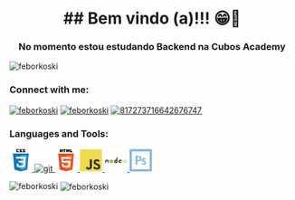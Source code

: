 <h1 align="center">## Bem vindo (a)!!! 😁👾
</h1>
<h3 align="center">No momento estou estudando Backend na Cubos Academy</h3>

<p align="left"> <img src="https://komarev.com/ghpvc/?username=feborkoski&label=Profile%20views&color=404040&style=flat-square" alt="feborkoski" /> </p>

<h3 align="left">Connect with me:</h3>
<p align="left">
<a href="https://linkedin.com/in/feborkoski" target="blank"><img align="center" src="https://raw.githubusercontent.com/rahuldkjain/github-profile-readme-generator/master/src/images/icons/Social/linked-in-alt.svg" alt="feborkoski" height="30" width="40" /></a>
<a href="https://instagram.com/feborkoski" target="blank"><img align="center" src="https://raw.githubusercontent.com/rahuldkjain/github-profile-readme-generator/master/src/images/icons/Social/instagram.svg" alt="feborkoski" height="30" width="40" /></a>
<a href="https://discord.gg/817273716642676747" target="blank"><img align="center" src="https://raw.githubusercontent.com/rahuldkjain/github-profile-readme-generator/master/src/images/icons/Social/discord.svg" alt="817273716642676747" height="30" width="40" /></a>
</p>

<h3 align="left">Languages and Tools:</h3>
<p align="left"> <a href="https://www.w3schools.com/css/" target="_blank" rel="noreferrer"> <img src="https://raw.githubusercontent.com/devicons/devicon/master/icons/css3/css3-original-wordmark.svg" alt="css3" width="40" height="40"/> </a> <a href="https://git-scm.com/" target="_blank" rel="noreferrer"> <img src="https://www.vectorlogo.zone/logos/git-scm/git-scm-icon.svg" alt="git" width="40" height="40"/> </a> <a href="https://www.w3.org/html/" target="_blank" rel="noreferrer"> <img src="https://raw.githubusercontent.com/devicons/devicon/master/icons/html5/html5-original-wordmark.svg" alt="html5" width="40" height="40"/> </a> <a href="https://developer.mozilla.org/en-US/docs/Web/JavaScript" target="_blank" rel="noreferrer"> <img src="https://raw.githubusercontent.com/devicons/devicon/master/icons/javascript/javascript-original.svg" alt="javascript" width="40" height="40"/> </a> <a href="https://nodejs.org" target="_blank" rel="noreferrer"> <img src="https://raw.githubusercontent.com/devicons/devicon/master/icons/nodejs/nodejs-original-wordmark.svg" alt="nodejs" width="40" height="40"/> </a> <a href="https://www.photoshop.com/en" target="_blank" rel="noreferrer"> <img src="https://raw.githubusercontent.com/devicons/devicon/master/icons/photoshop/photoshop-line.svg" alt="photoshop" width="40" height="40"/> </a> </p>

<p><img align="left" src="https://github-readme-stats.vercel.app/api/top-langs?username=feborkoski&show_icons=true&theme=onedark&locale=en&layout=compact" alt="feborkoski" /></p>

<p>&nbsp;<img align="center" src="https://github-readme-stats.vercel.app/api?username=feborkoski&show_icons=true&theme=onedark&locale=en" alt="feborkoski" /></p>
